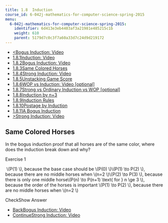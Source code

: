 ```yaml
---
title: 1.8  Induction
course_id: 6-042j-mathematics-for-computer-science-spring-2015
menu:
  6-042j-mathematics-for-computer-science-spring-2015:
    identifier: 6d413e3eb4403af3a21981e485215c1b
    weight: 610
    parent: 5179d7c0c3f7a60a33d7c24d9d219172
---
```

*   [<Bogus Induction: Video](/courses/electrical-engineering-and-computer-science/6-042j-mathematics-for-computer-science-spring-2015/proofs/tp4-1/vertical-9984d57d43e5)
*   [1.8.1Induction: Video](/courses/electrical-engineering-and-computer-science/6-042j-mathematics-for-computer-science-spring-2015/proofs/tp4-1)
*   [1.8.2Bogus Induction: Video](/courses/electrical-engineering-and-computer-science/6-042j-mathematics-for-computer-science-spring-2015/proofs/tp4-1/vertical-9984d57d43e5)
*   [1.8.3Same Colored Horses](/courses/electrical-engineering-and-computer-science/6-042j-mathematics-for-computer-science-spring-2015/proofs/tp4-1/vertical-e9a3ad8170fd)
*   [1.8.4Strong Induction: Video](/courses/electrical-engineering-and-computer-science/6-042j-mathematics-for-computer-science-spring-2015/proofs/tp4-1/vertical-828ce2b900d3)
*   [1.8.5Unstacking Game Score](/courses/electrical-engineering-and-computer-science/6-042j-mathematics-for-computer-science-spring-2015/proofs/tp4-1/vertical-cc43092b621f)
*   [1.8.6WOP vs Induction: Video \[optional\]](/courses/electrical-engineering-and-computer-science/6-042j-mathematics-for-computer-science-spring-2015/proofs/tp4-1/vertical-98aa517cd42e)
*   [1.8.7Strong vs Ordinary Induction vs WOP \[optional\]](/courses/electrical-engineering-and-computer-science/6-042j-mathematics-for-computer-science-spring-2015/proofs/tp4-1/vertical-b16ab258826d)
*   [1.8.8Induction by n+3](/courses/electrical-engineering-and-computer-science/6-042j-mathematics-for-computer-science-spring-2015/proofs/tp4-1/vertical-32c871c0cb9b)
*   [1.8.9Induction Rules](/courses/electrical-engineering-and-computer-science/6-042j-mathematics-for-computer-science-spring-2015/proofs/tp4-1/vertical-7137716a91a6)
*   [1.8.10Postage by Induction](/courses/electrical-engineering-and-computer-science/6-042j-mathematics-for-computer-science-spring-2015/proofs/tp4-1/vertical-a8ffdfcb631b)
*   [1.8.11A Bogus Induction](/courses/electrical-engineering-and-computer-science/6-042j-mathematics-for-computer-science-spring-2015/proofs/tp4-1/vertical-87911985518e)
*   [\>Strong Induction: Video](/courses/electrical-engineering-and-computer-science/6-042j-mathematics-for-computer-science-spring-2015/proofs/tp4-1/vertical-828ce2b900d3)

Same Colored Horses
-------------------

  

In the bogus induction proof that all horses are of the same color, where does the induction break down and why?

Exercise 1

&nbsp;\\(P(1) \\), because the base case should be \\(P(0) \\)\\(P(1) \\to P(2) \\), because there are no middle horses when \\(n=2 \\)\\(P(2) \\to P(3) \\), because there is only one middle horse\\(P(n) \\to P(n+1) \\text{ for } n \\ge 3 \\), because the order of the horses is important \\(P(1) \\to P(2) \\), because there are no middle horses when \\(n=2 \\)&nbsp;

CheckShow Answer

*   [BackBogus Induction: Video](/courses/electrical-engineering-and-computer-science/6-042j-mathematics-for-computer-science-spring-2015/proofs/tp4-1/vertical-9984d57d43e5)
*   [ContinueStrong Induction: Video](/courses/electrical-engineering-and-computer-science/6-042j-mathematics-for-computer-science-spring-2015/proofs/tp4-1/vertical-828ce2b900d3)